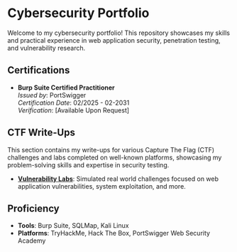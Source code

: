 # Cybersecurity Portfolio

Welcome to my cybersecurity portfolio! This repository showcases my skills and practical experience in web application security, penetration testing, and vulnerability research.

## Certifications
- **Burp Suite Certified Practitioner**  
  *Issued by*: PortSwigger  
  *Certification Date*: 02/2025 - 02-2031  
  *Verification*: [Available Upon Request]  

## CTF Write-Ups
This section contains my write-ups for various Capture The Flag (CTF) challenges and labs completed on well-known platforms, showcasing my problem-solving skills and expertise in security testing.

- **[Vulnerability Labs](./Vulnerability_Labs)**: Simulated real world challenges focused on web application vulnerabilities, system exploitation, and more.

## Proficiency
- **Tools**: Burp Suite, SQLMap, Kali Linux
- **Platforms**: TryHackMe, Hack The Box, PortSwigger Web Security Academy
